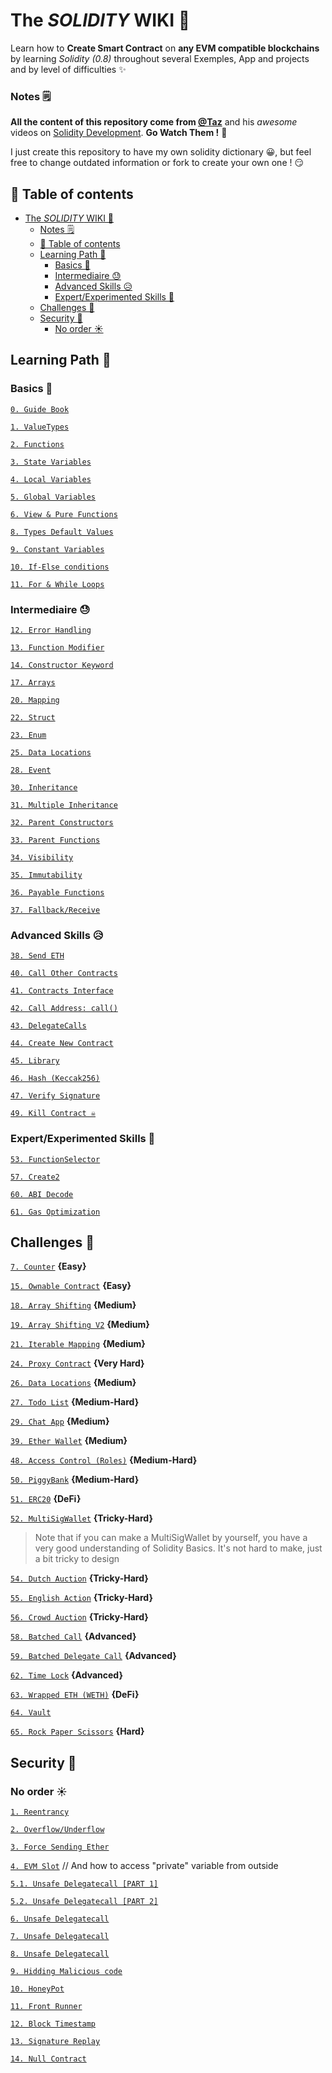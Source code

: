 # The _SOLIDITY_ WIKI 🤯

Learn how to **Create Smart Contract** on **any EVM compatible blockchains** by learning _Solidity (0.8)_ throughout several Exemples, App and projects and by level of difficulties ✨

### Notes 🗒

**All the content of this repository come from [@Taz](https://github.com/t4sk/)** and his $awesome$ videos on [Solidity Development](https://youtube.com/playlist?list=PLO5VPQH6OWdVQwpQfw9rZ67O6Pjfo6q-p). **Go Watch Them !** 🤩

I just create this repository to have my own solidity dictionary 😀, but feel free to change outdated information or fork to create your own one ! 😏

## 🧭 Table of contents

- [The _SOLIDITY_ WIKI 🤯](#the-solidity-wiki-)
    - [Notes 🗒](#notes-)
  - [🧭 Table of contents](#-table-of-contents)
  - [Learning Path 📜](#learning-path-)
    - [Basics 🥱](#basics-)
    - [Intermediaire 😓](#intermediaire-)
    - [Advanced Skills 😥](#advanced-skills-)
    - [Expert/Experimented Skills 🥵](#expertexperimented-skills-)
  - [Challenges 🤖](#challenges-)
  - [Security 🔰](#security-)
    - [No order ☀](#no-order-)

## Learning Path 📜

### Basics 🥱

[`0. Guide Book`](docs/0-%20Solidity-Wiki.md)

[`1. ValueTypes`](docs/1-%20ValueTypes.sol)

[`2. Functions`](docs/2-%20Func.sol)

[`3. State Variables`](docs/3-%20StateVariables.sol)

[`4. Local Variables`](docs/4-%20LocalVariables.sol)

[`5. Global Variables`](docs/5-%20GlobalVars.sol)

[`6. View & Pure Functions`](docs/6-%20ViewAndPure.sol)

[`8. Types Default Values`](docs/8-%20DefaultValues.sol)

[`9. Constant Variables`](docs/9-%20Constants.sol)

[`10. If-Else conditions`](docs/10-%20IfElse.sol)

[`11. For & While Loops`](docs/11-%20ForAndWhileLoops.sol)

### Intermediaire 😓

[`12. Error Handling`](docs/12-%20Error.sol)

[`13. Function Modifier`](docs/13-%20FunctionModifier.sol)

[`14. Constructor Keyword`](docs/14-%20Constructor.sol)

[`17. Arrays`](docs/17-%20Array.sol)

[`20. Mapping`](docs/20-%20Mapping.sol)

[`22. Struct`](docs/22-%20Struct.sol)

[`23. Enum`](docs/23-%20Enum.sol)

[`25. Data Locations`](docs/25-%20DataLocations.sol)

[`28. Event`](docs/28-%20Event.sol)

[`30. Inheritance`](docs/30-%20Inheritance.sol)

[`31. Multiple Inheritance`](docs/31-%20MultiInheritance.sol)

[`32. Parent Constructors`](docs/32-%20ParentContructors.sol)

[`33. Parent Functions`](docs/33-%20ParentFunctions.sol)

[`34. Visibility`](docs/34-%20Visibility.sol)

[`35. Immutability`](docs/35-%20Immutable.sol)

[`36. Payable Functions`](docs/36-%20Payable.sol)

[`37. Fallback/Receive`](docs/37-%20Fallback.sol)

### Advanced Skills 😥

[`38. Send ETH`](docs/38-%20SendEth.sol)

[`40. Call Other Contracts`](docs/40-%20CallOtherContracts.sol)

[`41. Contracts Interface`](docs/41-%20Interfaces.sol)

[`42. Call Address: call()`](docs/42-%20Call.sol)

[`43. DelegateCalls`](docs/43-%20DelegateCall.sol)

[`44. Create New Contract`](docs/44-%20NewContract.sol)

[`45. Library`](docs/45-%20Library.sol)

[`46. Hash (Keccak256)`](docs/46-%20Hash.sol)

[`47. Verify Signature`](docs/47-%20CheckSig.sol)

[`49. Kill Contract ☠`](docs/49-%20Kill.sol)

### Expert/Experimented Skills 🥵

[`53. FunctionSelector`](docs/53-%20FunctionSelector.sol)

[`57. Create2`](docs/57-%20Create2.sol)

[`60. ABI Decode`](docs/60-%20AbiDecode.sol)

[`61. Gas Optimization`](docs/61-%20GasOptimization.sol)

## Challenges 🤖

[`7. Counter`](app/7-%20Counter.sol) **{Easy}**

[`15. Ownable Contract`](app/15-%20Ownable.sol) **{Easy}**

[`18. Array Shifting`](app/18-%20ArrayShift.sol) **{Medium}**

[`19. Array Shifting V2`](app/19-%20ArrayReplaceLast.sol) **{Medium}**

[`21. Iterable Mapping`](app/21-%20IterableMapping.sol) **{Medium}**

[`24. Proxy Contract`](app/24-%20Proxy.sol) **{Very Hard}**

[`26. Data Locations`](app/26-%20SimpleStorage.sol) **{Medium}**

[`27. Todo List`](app/27-%20TodoList.sol) **{Medium-Hard}**

[`29. Chat App`](app/29-%20ChatApp.sol) **{Medium}**

[`39. Ether Wallet`](app/39-%20EtherWallet.sol) **{Medium}**

[`48. Access Control (Roles)`](app/48-%20AccessControl.sol) **{Medium-Hard}**

[`50. PiggyBank`](app/50-%20PiggyBank.sol) **{Medium-Hard}**

[`51. ERC20`](app/51-%20ERC20.sol) **{DeFi}**

[`52. MultiSigWallet`](app/52-%20MultiSigWallet.sol) **{Tricky-Hard}**

> Note that if you can make a MultiSigWallet by yourself, you have a very good understanding of Solidity Basics.
> It's not hard to make, just a bit tricky to design

[`54. Dutch Auction`](app/54-%20DutchAuction.sol) **{Tricky-Hard}**

[`55. English Action`](app/55-%20EnglishAuction.sol) **{Tricky-Hard}**

[`56. Crowd Auction`](app/56-%20CrowdFund.sol) **{Tricky-Hard}**

[`58. Batched Call`](app/58-%20MultiCall.sol) **{Advanced}**

[`59. Batched Delegate Call`](app/59-%20MultiDelegateCall.sol) **{Advanced}**

[`62. Time Lock`](app/62-%20TimeLock.sol) **{Advanced}**

[`63. Wrapped ETH (WETH)`](app/63-%20WETH.sol) **{DeFi}**

[`64. Vault`](app/64-%20Vault.sol)

[`65. Rock Paper Scissors`](app/65-%20RockPaperScissors.sol) **{Hard}**

## Security 🔰

### No order ☀

[`1. Reentrancy`](Security/1-%20Reentrancy.sol)

[`2. Overflow/Underflow`](Security/2-%20Over-Underflow.sol)

[`3. Force Sending Ether`](Security/3-%20ForceEther.sol)

[`4. EVM Slot`](Security/4-%20EVMSlot.sol) // And how to access "private" variable from outside

[`5.1. Unsafe Delegatecall [PART 1]`](Security/5.1-%20UnsafeDelegatecall.sol)

[`5.2. Unsafe Delegatecall [PART 2]`](Security/5.2-%20UnsafeDelegatecall.sol)

[`6. Unsafe Delegatecall`](Security/6-%20Random.sol)

[`7. Unsafe Delegatecall`](Security/7-%20DoS.sol)

[`8. Unsafe Delegatecall`](Security/8-%20Phising.sol)

[`9. Hidding Malicious code`](Security/9-%20HidingMaliciousCode.sol)

[`10. HoneyPot`](Security/10-%20HoneyPot.sol)

[`11. Front Runner`](Security/11-%20FrontRunning.sol)

[`12. Block Timestamp`](Security/12-%20BlockTimestamp.sol)

[`13. Signature Replay`](Security/13-%20SigReplay.sol)

[`14. Null Contract`](Security/14-%20NullContract.sol)
